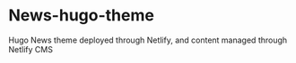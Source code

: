 # News-hugo-theme

Hugo News theme deployed through Netlify, and content managed through Netlify CMS
